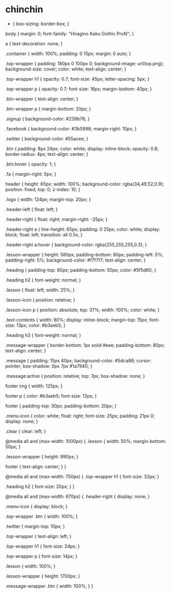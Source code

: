 # chinchin
* {
  box-sizing: border-box;
}

body {
  margin: 0;
  font-family: "Hiragino Kaku Gothic ProN";
}

a {
  text-decoration: none;
}

.container {
  width: 100%;
  padding: 0 15px;
  margin: 0 auto;
}

.top-wrapper {
  padding: 180px 0 100px 0;
  background-image: url(top.png);
  background-size: cover;
  color: white;
  text-align: center;
}

.top-wrapper h1 {
  opacity: 0.7;
  font-size: 45px;
  letter-spacing: 5px;
}

.top-wrapper p {
  opacity: 0.7;
  font-size: 16px;
  margin-bottom: 40px;
}

.btn-wrapper {
  text-align: center;
}

.btn-wrapper p {
  margin-bottom: 20px;
}

.signup {
  background-color: #239b76;
}

.facebook {
  background-color: #3b5998;
  margin-right: 10px;
}

.twitter {
  background-color: #55acee;
}

.btn {
  padding: 8px 24px;
  color: white;
  display: inline-block;
  opacity: 0.8;
  border-radius: 4px;
  text-align: center;
}

.btn:hover {
  opacity: 1;
}

.fa {
  margin-right: 5px;
}

header {
  height: 65px;
  width: 100%;
  background-color: rgba(34,49,52,0.9);
  position :fixed;
  top: 0;
  z-index: 10;
}

.logo {
  width: 124px;
  margin-top: 20px;
}

.header-left {
  float: left;
}

.header-right {
  float: right;
  margin-right: -25px;
}

.header-right a {
  line-height: 65px;
  padding: 0 25px;
  color: white;
  display: block;
  float: left;
  transition: all 0.5s;
}

.header-right a:hover {
  background-color: rgba(255,255,255,0.3);
}

.lesson-wrapper {
  height: 580px;
  padding-bottom: 80px;
  padding-left: 5%;
  padding-right: 5%;
  background-color: #f7f7f7;
  text-align: center;
}

.heading {
  padding-top: 80px;
  padding-bottom: 50px;
  color: #5f5d60;
}

.heading h2 {
  font-weight: normal;
}

.lesson {
  float: left;
  width: 25%;
}

.lesson-icon {
  position: relative;
}

.lesson-icon p {
  position: absolute;
  top: 37%;
  width: 100%;
  color: white;
}

.text-contents {
  width: 80%;
  display: inline-block;
  margin-top: 15px;
  font-size: 13px;
  color: #b3aeb5;
}

.heading h3 {
  font-weight: normal;
}

.message-wrapper {
  border-bottom: 1px solid #eee;
  padding-bottom: 80px;
  text-align: center;
}

.message {
  padding: 15px 40px;
  background-color: #5dca88;
  cursor: pointer;
  box-shadow: 0px 7px #1a7940;
}

.message:active {
  position: relative;
  top: 7px;
  box-shadow: none;
}

footer img {
  width: 125px;
}

footer p {
  color: #b3aeb5;
  font-size: 12px;
}

footer {
  padding-top: 30px;
  padding-bottom: 20px;
}

.menu-icon {
  color: white;
  float: right;
  font-size: 25px;
  padding: 21px 0;
  display: none;
}

.clear {
  clear: left;
}

@media all and (max-width: 1000px) {
  .lesson {
    width: 50%;
    margin-bottom: 50px;
  }

  .lesson-wrapper {
    height: 990px;
  }

  footer {
    text-align: center;
  }
}

@media all and (max-width: 750px) {
  .top-wrapper h1 {
    font-size: 32px;
  }

  .heading h2 {
    font-size: 20px;
  }
}

@media all and (max-width: 670px) {
  .header-right {
    display: none;
  }

  .menu-icon {
    display: block;
  }

  .top-wrapper .btn {
    width: 100%;
  }

  .twitter {
    margin-top: 10px;
  }

  .top-wrapper {
    text-align: left;
  }

  .top-wrapper h1 {
    font-size: 24px;
  }

  .top-wrapper p {
    font-size: 14px;
  }

  .lesson {
    width: 100%;
  }

  .lesson-wrapper {
    height: 1700px;
  }

  .message-wrapper .btn {
    width: 100%;
  }
 }
